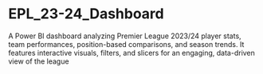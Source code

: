# EPL_23-24_Dashboard
A Power BI dashboard analyzing Premier League 2023/24 player stats, team performances, position-based comparisons, and season trends. It features interactive visuals, filters, and slicers for an engaging, data-driven view of the league
